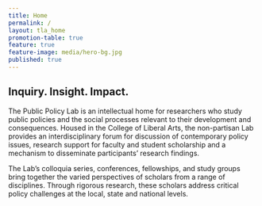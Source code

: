 ```yaml
---
title: Home
permalink: /
layout: tla_home
promotion-table: true
feature: true
feature-image: media/hero-bg.jpg
published: true
---
```


## Inquiry. Insight. Impact.

The Public Policy Lab is an intellectual home for researchers who study public policies and the social processes relevant to their development and consequences. Housed in the College of Liberal Arts, the non-partisan Lab provides an interdisciplinary forum for discussion of contemporary policy issues, research support for faculty and student scholarship and a mechanism to disseminate participants’ research findings.

The Lab’s colloquia series, conferences, fellowships, and study groups bring together the varied perspectives of scholars from a range of disciplines. Through rigorous research, these scholars address critical policy challenges at the local, state and national levels.
